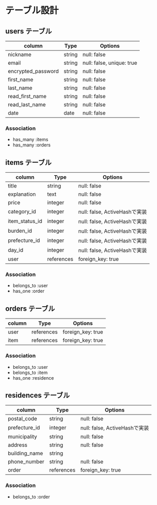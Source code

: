# テーブル設計

## users テーブル

|column            |Type   |Options                  |
|------------------|-------|-------------------------|
|nickname          |string |null: false              |
|email             |string |null: false, unique: true|
|encrypted_password|string |null: false              |
|first_name        |string |null: false              |
|last_name         |string |null: false              |
|read_first_name   |string |null: false              |
|read_last_name    |string |null: false              |
|date              |date   |null: false              |

### Association

- has_many :items
- has_many :orders

## items テーブル

|column        |Type         |Options                     |
|--------------|-------------|----------------------------|
|title         |string       |null: false                 |
|explanation   |text         |null: false                 |
|price         |integer      |null: false                 |
|category_id   |integer      |null: false, ActiveHashで実装|
|item_status_id|integer      |null: false, ActiveHashで実装|
|burden_id     |integer      |null: false, ActiveHashで実装|
|prefecture_id |integer      |null: false, ActiveHashで実装|
|day_id        |integer      |null: false, ActiveHashで実装|
|user          |references   |foreign_key: true           |

### Association
- belongs_to :user
- has_one :order

## orders テーブル

|column      |Type      |Options          |
|------------|----------|-----------------|
|user        |references|foreign_key: true|
|item        |references|foreign_key: true|

### Association
- belongs_to :user
- belongs_to :item
- has_one :residence

## residences テーブル

|column       |Type      |Options                     |
|-------------|----------|----------------------------|
|postal_code  |string    |null: false                 |
|prefecture_id|integer   |null: false, ActiveHashで実装|
|municipality |string    |null: false                 |
|address      |string    |null: false                 |
|building_name|string    |                            |
|phone_number |string    |null: false                 |
|order        |references|foreign_key: true           |

### Association
- belongs_to :order